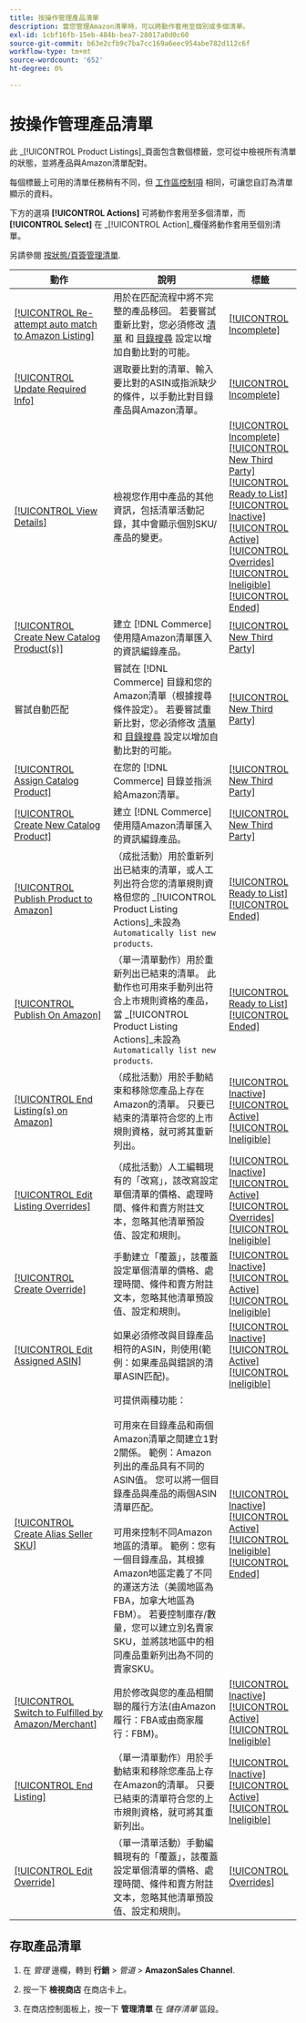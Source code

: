 ```yaml
---
title: 按操作管理產品清單
description: 當您管理Amazon清單時，可以將動作套用至個別或多個清單。
exl-id: 1cbf16fb-15eb-484b-bea7-28017a0d0c60
source-git-commit: b63e2cfb9c7ba7cc169a6eec954abe782d112c6f
workflow-type: tm+mt
source-wordcount: '652'
ht-degree: 0%

---
```


# 按操作管理產品清單

此 _[!UICONTROL Product Listings]_頁面包含數個標籤，您可從中檢視所有清單的狀態，並將產品與Amazon清單配對。

每個標籤上可用的清單任務稍有不同，但 [工作區控制項](./workspace-controls.md) 相同，可讓您自訂為清單顯示的資料。

下方的選項 **[!UICONTROL Actions]** 可將動作套用至多個清單，而 **[!UICONTROL Select]** 在 _[!UICONTROL Action]_欄僅將動作套用至個別清單。

另請參閱 [按狀態/頁簽管理清單](./managing-listings-by-tab.md).

| 動作 | 說明 | 標籤 |
|--- |--- |--- |
| [[!UICONTROL Re-attempt auto match to Amazon Listing]](./amazon-manually-update-incomplete-listing.md#update-required-info-unable-to-assign-to-amazon-listing) | 用於在匹配流程中將不完整的產品移回。 若要嘗試重新比對，您必須修改 [清單](./listing-settings.md) 和 [目錄搜尋](./catalog-search.md) 設定以增加自動比對的可能。 | [[!UICONTROL Incomplete]](./incomplete-listings.md) |
| [[!UICONTROL Update Required Info]](./amazon-manually-update-incomplete-listing.md) | 選取要比對的清單、輸入要比對的ASIN或指派缺少的條件，以手動比對目錄產品與Amazon清單。 | [[!UICONTROL Incomplete]](./incomplete-listings.md) |
| [[!UICONTROL View Details]](./product-listing-details.md) | 檢視您作用中產品的其他資訊，包括清單活動記錄，其中會顯示個別SKU/產品的變更。 | [[!UICONTROL Incomplete]](./incomplete-listings.md)<br>[[!UICONTROL New Third Party]](./new-third-party-listings.md)<br>[[!UICONTROL Ready to List]](./ready-to-list.md)<br>[[!UICONTROL Inactive]](./inactive-listings.md)<br>[[!UICONTROL Active]](./active-listings.md)<br>[[!UICONTROL Overrides]](./overrides.md)<br>[[!UICONTROL Ineligible]](./ineligible-listings.md)<br>[[!UICONTROL Ended]](./ended-listings.md) |
| [[!UICONTROL Create New Catalog Product(s)]](./creating-assigning-catalog-products.md) | 建立 [!DNL Commerce] 使用隨Amazon清單匯入的資訊編錄產品。 | [[!UICONTROL New Third Party]](./new-third-party-listings.md) |
| 嘗試自動匹配 | 嘗試在 [!DNL Commerce] 目錄和您的Amazon清單（根據搜尋條件設定）。 若要嘗試重新比對，您必須修改 [清單](./listing-settings.md) 和 [目錄搜尋](./catalog-search.md) 設定以增加自動比對的可能。 | [[!UICONTROL New Third Party]](./new-third-party-listings.md) |
| [[!UICONTROL Assign Catalog Product]](./creating-assigning-catalog-products.md) | 在您的 [!DNL Commerce] 目錄並指派給Amazon清單。 | [[!UICONTROL New Third Party]](./new-third-party-listings.md) |
| [[!UICONTROL Create New Catalog Product]](./creating-assigning-catalog-products.md) | 建立 [!DNL Commerce] 使用隨Amazon清單匯入的資訊編錄產品。 | [[!UICONTROL New Third Party]](./new-third-party-listings.md) |
| [[!UICONTROL Publish Product to Amazon]](./publish-listings-manually.md) | （成批活動）用於重新列出已結束的清單，或人工列出符合您的清單規則資格但您的 _[!UICONTROL Product Listing Actions]_未設為 `Automatically list new products`. | [[!UICONTROL Ready to List]](./ready-to-list.md)<br>[[!UICONTROL Ended]](./ended-listings.md) |
| [[!UICONTROL Publish On Amazon]](./publish-listings-manually.md) | （單一清單動作）用於重新列出已結束的清單。 此動作也可用來手動列出符合上市規則資格的產品，當 _[!UICONTROL Product Listing Actions]_未設為 `Automatically list new products`. | [[!UICONTROL Ready to List]](./ready-to-list.md)<br>[[!UICONTROL Ended]](./ended-listings.md) |
| [[!UICONTROL End Listing(s) on Amazon]](./end-listings-manually.md) | （成批活動）用於手動結束和移除您產品上存在Amazon的清單。 只要已結束的清單符合您的上市規則資格，就可將其重新列出。 | [[!UICONTROL Inactive]](./inactive-listings.md)<br>[[!UICONTROL Active]](./active-listings.md)<br>[[!UICONTROL Ineligible]](./ineligible-listings.md) |
| [[!UICONTROL Edit Listing Overrides]](./creating-editing-overrides.md) | （成批活動）人工編輯現有的「改寫」，該改寫設定單個清單的價格、處理時間、條件和賣方附註文本，忽略其他清單預設值、設定和規則。 | [[!UICONTROL Inactive]](./inactive-listings.md)<br>[[!UICONTROL Active]](./active-listings.md)<br>[[!UICONTROL Overrides]](./overrides.md)<br>[[!UICONTROL Ineligible]](./ineligible-listings.md) |
| [[!UICONTROL Create Override]](./creating-editing-overrides.md) | 手動建立「覆蓋」，該覆蓋設定單個清單的價格、處理時間、條件和賣方附註文本，忽略其他清單預設值、設定和規則。 | [[!UICONTROL Inactive]](./inactive-listings.md)<br>[[!UICONTROL Active]](./active-listings.md)<br>[[!UICONTROL Ineligible]](./ineligible-listings.md) |
| [[!UICONTROL Edit Assigned ASIN]](./edit-assigned-asin.md) | 如果必須修改與目錄產品相符的ASIN，則使用(範例：如果產品與錯誤的清單ASIN匹配)。 | [[!UICONTROL Inactive]](./inactive-listings.md)<br>[[!UICONTROL Active]](./active-listings.md)<br>[[!UICONTROL Ineligible]](./ineligible-listings.md) |
| [[!UICONTROL Create Alias Seller SKU]](./create-alias-seller-sku.md) | 可提供兩種功能：<br><br>可用來在目錄產品和兩個Amazon清單之間建立1對2關係。 範例：Amazon列出的產品具有不同的ASIN值。 您可以將一個目錄產品與產品的兩個ASIN清單匹配。<br><br>可用來控制不同Amazon地區的清單。 範例：您有一個目錄產品，其根據Amazon地區定義了不同的運送方法（美國地區為FBA，加拿大地區為FBM）。 若要控制庫存/數量，您可以建立別名賣家SKU，並將該地區中的相同產品重新列出為不同的賣家SKU。 | [[!UICONTROL Inactive]](./inactive-listings.md)<br>[[!UICONTROL Active]](./active-listings.md)<br>[[!UICONTROL Ineligible]](./ineligible-listings.md)<br>[[!UICONTROL Ended]](./ended-listings.md) |
| [[!UICONTROL Switch to Fulfilled by Amazon/Merchant]](./fulfilled-by.md#configure-fulfilled-by-settings) | 用於修改與您的產品相關聯的履行方法(由Amazon履行：FBA或由商家履行：FBM)。 | [[!UICONTROL Inactive]](./inactive-listings.md)<br>[[!UICONTROL Active]](./active-listings.md)<br>[[!UICONTROL Ineligible]](./ineligible-listings.md) |
| [[!UICONTROL End Listing]](./end-listings-manually.md) | （單一清單動作）用於手動結束和移除您產品上存在Amazon的清單。 只要已結束的清單符合您的上市規則資格，就可將其重新列出。 | [[!UICONTROL Inactive]](./inactive-listings.md)<br>[[!UICONTROL Active]](./active-listings.md)<br>[[!UICONTROL Ineligible]](./ineligible-listings.md) |
| [[!UICONTROL Edit Override]](./creating-editing-overrides.md) | （單一清單活動）手動編輯現有的「覆蓋」，該覆蓋設定單個清單的價格、處理時間、條件和賣方附註文本，忽略其他清單預設值、設定和規則。 | [[!UICONTROL Overrides]](./overrides.md) |

## 存取產品清單

1. 在 _管理_ 邊欄，轉到 **行銷** > _管道_ > **AmazonSales Channel**.

1. 按一下 **檢視商店** 在商店卡上。

1. 在商店控制面板上，按一下 **管理清單** 在 _儲存清單_ 區段。
